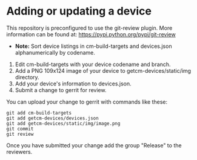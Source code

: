 # Adding or updating a device

This repository is preconfigured to use the git-review plugin. More information can be found at:
https://pypi.python.org/pypi/git-review

 * **Note:** Sort device listings in cm-build-targets and devices.json alphanumerically by codename.  

1. Edit cm-build-targets with your device codename and branch.  
2. Add a PNG 109x124 image of your device to getcm-devices/static/img directory.  
3. Add your device's information to devices.json.  
4. Submit a change to gerrit for review.  

You can upload your change to gerrit with commands like these:

    git add cm-build-targets
    git add getcm-devices/devices.json
    git add getcm-devices/static/img/image.png
    git commit
    git review

Once you have submitted your change add the group "Release" to the reviewers.
